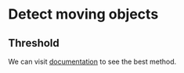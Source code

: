 # Detect moving objects

## Threshold

We can visit [documentation](https://docs.opencv.org/2.4/modules/imgproc/doc/miscellaneous_transformations.html?highlight=threshold#cv2.threshold) to see the best method.
